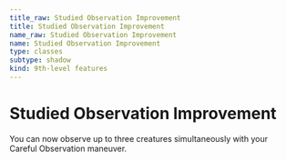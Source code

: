 ```yaml
---
title_raw: Studied Observation Improvement
title: Studied Observation Improvement
name_raw: Studied Observation Improvement
name: Studied Observation Improvement
type: classes
subtype: shadow
kind: 9th-level features
---
```


# Studied Observation Improvement

You can now observe up to three creatures simultaneously with your Careful Observation maneuver.
